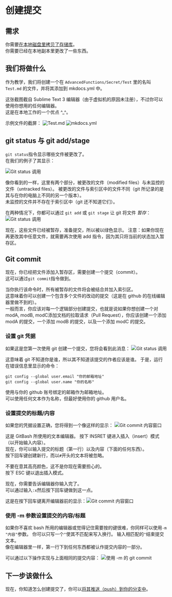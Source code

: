 # 创建提交

## 需求

你需要[在本地磁盘里拷贝了存储库](/Contribute/LocalClone/Clone)。  
你需要已经在本地副本里更改了一些东西。

## 我们将做什么

作为教学，我们将创建一个在 `AdvancedFunctions/Secret/Test` 里的名叫 `Test.md` 的文件，并将其添加到 mkdocs.yml 中。

这张截图截自 Sublime Text 3 编辑器（由于虚拟机的原因未注册），不过你可以使用你想用的任何编辑器。  
这是在本地工作的一个优点 ^_^。

示例文件的截屏： ![Test.md](/Contribute/LocalClone/assets/Example1_TestMD.png) ![mkdocs.yml](/Contribute/LocalClone/assets/Example1_mkdocsYML.png)

## git status 与 git add/stage

`git status`指令显示哪些文件被更改了。  
在我们的例子了其显示：

![Git status 调用](/Contribute/LocalClone/assets/Example1_Bash_GitStatus.png)

像你看到的一样，这里有两个部分，被更改的文件（modified files）与未监控的文件（untracked files）。 被更改的文件与索引区中的文件不同（git 所记录的是其与在你的电脑上不同的另一个版本）。  
未监控的文件并不存在于索引区中（git 还不知道它们）。

在两种情况下，你都可以通过 `git add` 或 `git stage` 让 git 将文件 *暂存*： ![Git status 调用](/Contribute/LocalClone/assets/Example1_Bash_GitStatus2.png)

现在，这些文件已经被暂存，准备提交，所以被以绿色显示。 注意：如果你现在再更改其中任意文件，就需要再次使用 add 指令，因为其只将当前的状态加入暂存区。

## Git commit

现在，你已经把文件添加入暂存区，需要创建一个提交（commit）。  
这可以通过`git commit`指令做到。

当你执行该命令时，所有被暂存的文件将会被结合并加入索引区。  
这意味着你可以创建一个包含多个文件的改动的提交（这是在 github 的在线编辑器里做不到的）。  
一般而言，你应该对每一个逻辑部分创建提交，也就是说如果你想创建一个对 modA, modB, modC添加文档的拉取请求（Pull Request），你应该创建一个添加 modA 的提交，一个添加 modB 的提交，以及一个添加 modC 的提交。

### 设置 git 凭据

如果这是您第一次使用 git 创建一个提交，您将会看到此消息： ![Git status 调用](/Contribute/LocalClone/assets/Example1_Bash_GitCommit_CredentialError.png)

这意味着 git 不知道你是谁，所以其不知道该提交的作者应该是谁。 于是，运行在错误信息里显示的命令：

    git config --global user.email "你的邮箱地址"
    git config --global user.name "你的名称"
    

使用与你的 github 账号绑定的邮箱作为邮箱地址。  
可以使用任何文本作为名称，但最好使用你的 github 用户名。

### 设置提交的标题/内容

如果您的凭据设置正确，您将得到一个像这样的显示： ![Git commit 内容窗口](/Contribute/LocalClone/assets/Example1_Bash_GitCommit_Message1.png)

这是 GitBash 所使用的文本编辑器。 按下 INSRET 键进入插入（insert）模式（以开始输入内容）。  
现在，你可以输入提交的标题（第一行）以及内容（下面的任何东西）。  
按下回车键创建新行，而以`#`开头的文本将被忽略。

不要在意其高亮颜色，这不是你现在需要担心的。  
按下 ESC 键以退出插入模式。

现在，你需要告诉编辑器你输入完了。  
可以通过输入`:x`然后按下回车键做到这一点。

这是在按下回车键离开编辑器前的显示：![Git commit 内容窗口](/Contribute/LocalClone/assets/Example1_Bash_GitCommit_Message2.png)

### 使用 -m 参数设置提交的内容/标题

如果你不喜欢 bash 所用的编辑器或觉得记住需要按的键很难，你同样可以使用`-m "内容"`参数。 你可以只写一个`"`使其不匹配来写入换行。 输入相匹配的`"`结束提交文本。  
像在编辑器里一样，第一行下到任何东西都被认作提交内容的一部分。

可以通过以下操作实现与上面相同的提交内容： ![使用 -m 的 git commit](/Contribute/LocalClone/assets/Example1_Bash_GitCommit_MessageParameter.png)

## 下一步该做什么

现在，你知道怎么创建提交了，你可以[将其推送（push）到你的分支中](/Contribute/LocalClone/Push/)。